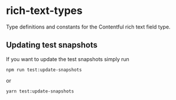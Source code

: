 # rich-text-types

Type definitions and constants for the Contentful rich text field type.

## Updating test snapshots

If you want to update the test snapshots simply run

```properties
npm run test:update-snapshots
```

or

```properties
yarn test:update-snapshots
```
